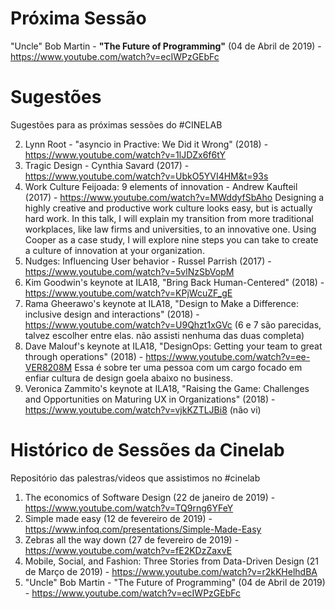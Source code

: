 # Próxima Sessão
"Uncle" Bob Martin - **"The Future of Programming"** (04 de Abril de 2019) - https://www.youtube.com/watch?v=ecIWPzGEbFc

# Sugestões
Sugestões para as próximas sessões do #CINELAB

2.  Lynn Root - "asyncio in Practive: We Did it Wrong" (2018) - https://www.youtube.com/watch?v=1lJDZx6f6tY
3. Tragic Design - Cynthia Savard (2017) - https://www.youtube.com/watch?v=UbkO5YVI4HM&t=93s
4. Work Culture Feijoada: 9 elements of innovation - Andrew Kaufteil (2017) - https://www.youtube.com/watch?v=MWddyfSbAho
Designing a highly creative and productive work culture looks easy, but is actually hard work. In this talk, I will explain my transition from more traditional workplaces, like law firms and universities, to an innovative one. Using Cooper as a case study, I will explore nine steps you can take to create a culture of innovation at your organization.
5. Nudges: Influencing User behavior - Russel Parrish (2017) - https://www.youtube.com/watch?v=5vlNzSbVopM
6. Kim Goodwin's keynote at ILA18, "Bring Back Human-Centered" (2018) - https://www.youtube.com/watch?v=KPjWcuZF_gE
7. Rama Gheerawo's keynote at ILA18, "Design to Make a Difference: inclusive design and interactions" (2018) - https://www.youtube.com/watch?v=U9Qhzt1xGVc
(6 e 7 são parecidas, talvez escolher entre elas. não assisti nenhuma das duas completa)
8. Dave Malouf's keynote at ILA18, "DesignOps: Getting your team to great through operations" (2018) - https://www.youtube.com/watch?v=ee-VER8208M
Essa é sobre ter uma pessoa com um cargo focado em enfiar cultura de design goela abaixo no business.
9. Veronica Zammito's keynote at ILA18, "Raising the Game: Challenges and Opportunities on Maturing UX in Organizations" (2018) - https://www.youtube.com/watch?v=vjkKZTLJBi8 (não vi)


# Histórico de Sessões da Cinelab
Repositório das palestras/videos que assistimos no #cinelab

1. The economics of Software Design (22 de janeiro de 2019) - https://www.youtube.com/watch?v=TQ9rng6YFeY
2. Simple made easy (12 de fevereiro de 2019) - https://www.infoq.com/presentations/Simple-Made-Easy
3. Zebras all the way down (27 de fevereiro de 2019) - https://www.youtube.com/watch?v=fE2KDzZaxvE
4. Mobile, Social, and Fashion: Three Stories from Data-Driven Design (21 de Março de 2019) - https://www.youtube.com/watch?v=r2kKHelhdBA
5.  "Uncle" Bob Martin - "The Future of Programming" (04 de Abril de 2019) - https://www.youtube.com/watch?v=ecIWPzGEbFc

